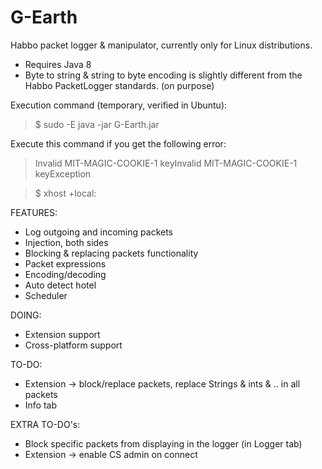 # G-Earth
Habbo packet logger & manipulator, currently only for Linux distributions. 

- Requires Java 8
- Byte to string & string to byte encoding is slightly different from the Habbo PacketLogger standards. (on purpose)

Execution command (temporary, verified in Ubuntu):
> $ sudo -E java -jar G-Earth.jar 

Execute this command if you get the following error:
> Invalid MIT-MAGIC-COOKIE-1 keyInvalid MIT-MAGIC-COOKIE-1 keyException

> $ xhost +local:


FEATURES:
* Log outgoing and incoming packets
* Injection, both sides
* Blocking & replacing packets functionality
* Packet expressions
* Encoding/decoding
* Auto detect hotel
* Scheduler

DOING:
* Extension support
* Cross-platform support

TO-DO:
* Extension -> block/replace packets, replace Strings & ints & .. in all packets
* Info tab

EXTRA TO-DO's:
* Block specific packets from displaying in the logger (in Logger tab)
* Extension -> enable CS admin on connect
